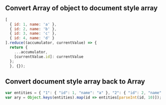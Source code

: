 ## Convert Array of object to document style array
```js
[
  { id: 1, name: 'a' },
  { id: 2, name: 'b' },
  { id: 3, name: 'c' },
  { id: 4, name: 'd' }
].reduce((accumulator, currentValue) => {
  return {
    ...accumulator,
    [currentValue.id]: currentValue
  };
  }, {});
```


## Convert document style array back to Array
```js
var entities = { "1": { "id": 1, "name": "a" }, "2": { "id": 2, "name": "b" }, "3": { "id": 3, "name": "c" }, "4": { "id": 4, "name": "d" } };
var ary = Object.keys(entities).map(id => entities[parseInt(id, 10)]);
```
